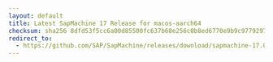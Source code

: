 ```yaml
---
layout: default
title: Latest SapMachine 17 Release for macos-aarch64
checksum: sha256 8dfd53f5cc6a00d85500fc637b68e256c0b8ed6770e9b9c9779297761a24f276
redirect_to:
  - https://github.com/SAP/SapMachine/releases/download/sapmachine-17.0.14/sapmachine-jdk-17.0.14_macos-aarch64_bin.tar.gz
---
```

